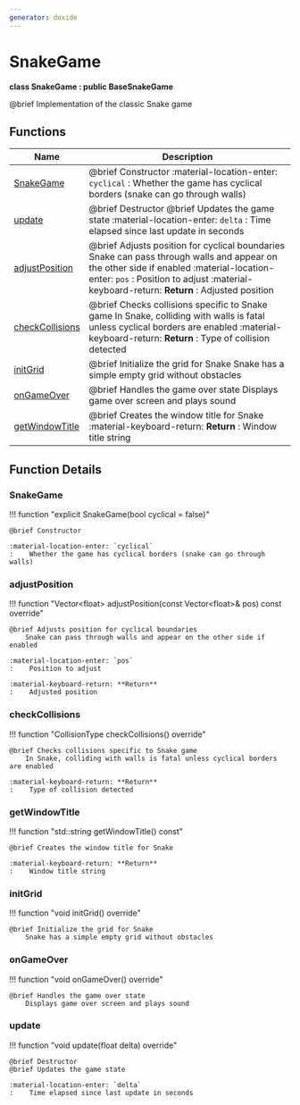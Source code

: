 ```yaml
---
generator: doxide
---
```



# SnakeGame

**class SnakeGame : public BaseSnakeGame**

@brief Implementation of the classic Snake game


## Functions

| Name | Description |
| ---- | ----------- |
| [SnakeGame](#SnakeGame) | @brief Constructor :material-location-enter: `cyclical` :    Whether the game has cyclical borders (snake can go through walls)  |
| [update](#update) | @brief Destructor @brief Updates the game state :material-location-enter: `delta` :    Time elapsed since last update in seconds  |
| [adjustPosition](#adjustPosition) | @brief Adjusts position for cyclical boundaries Snake can pass through walls and appear on the other side if enabled :material-location-enter: `pos` :    Position to adjust :material-keyboard-return: **Return** :    Adjusted position  |
| [checkCollisions](#checkCollisions) | @brief Checks collisions specific to Snake game In Snake, colliding with walls is fatal unless cyclical borders are enabled :material-keyboard-return: **Return** :    Type of collision detected  |
| [initGrid](#initGrid) | @brief Initialize the grid for Snake Snake has a simple empty grid without obstacles  |
| [onGameOver](#onGameOver) | @brief Handles the game over state Displays game over screen and plays sound  |
| [getWindowTitle](#getWindowTitle) | @brief Creates the window title for Snake :material-keyboard-return: **Return** :    Window title string  |

## Function Details

### SnakeGame<a name="SnakeGame"></a>
!!! function "explicit SnakeGame(bool cyclical = false)"

    @brief Constructor
    
    :material-location-enter: `cyclical`
    :    Whether the game has cyclical borders (snake can go through walls)
    

### adjustPosition<a name="adjustPosition"></a>
!!! function "Vector&lt;float&gt; adjustPosition(const Vector&lt;float&gt;&amp; pos) const override"

    @brief Adjusts position for cyclical boundaries
        Snake can pass through walls and appear on the other side if enabled
        
    :material-location-enter: `pos`
    :    Position to adjust
        
    :material-keyboard-return: **Return**
    :    Adjusted position
    

### checkCollisions<a name="checkCollisions"></a>
!!! function "CollisionType checkCollisions() override"

    @brief Checks collisions specific to Snake game
        In Snake, colliding with walls is fatal unless cyclical borders are enabled
        
    :material-keyboard-return: **Return**
    :    Type of collision detected
    

### getWindowTitle<a name="getWindowTitle"></a>
!!! function "std::string getWindowTitle() const"

    @brief Creates the window title for Snake
        
    :material-keyboard-return: **Return**
    :    Window title string
    

### initGrid<a name="initGrid"></a>
!!! function "void initGrid() override"

    @brief Initialize the grid for Snake
        Snake has a simple empty grid without obstacles
    

### onGameOver<a name="onGameOver"></a>
!!! function "void onGameOver() override"

    @brief Handles the game over state
        Displays game over screen and plays sound
    

### update<a name="update"></a>
!!! function "void update(float delta) override"

    @brief Destructor
    @brief Updates the game state
        
    :material-location-enter: `delta`
    :    Time elapsed since last update in seconds
    

